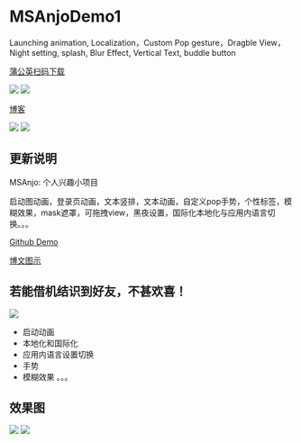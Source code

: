 # MSAnjoDemo1
Launching animation, Localization，Custom Pop gesture，Dragble View， Night setting, splash, Blur Effect, Vertical Text, buddle button  

[蒲公英扫码下载](https://www.pgyer.com/Anjo)   

![](AnjoPGY1.png)
![](AnjoPGY2.png)       

[博客](http://mrscorpion.github.io/2016/09/01/Anjo/)        

![](wqs.png)
![](MSAnjo3.gif)

## 更新说明
MSAnjo: 个人兴趣小项目    

启动图动画，登录页动画，文本竖排，文本动画，自定义pop手势，个性标签，模糊效果，mask遮罩，可拖拽view，黑夜设置，国际化本地化与应用内语言切换。。。    

[Github Demo](https://github.com/mrscorpion/MSAnjoDemo1)    

[博文图示](http://mrscorpion.github.io/2016/09/01/Anjo/)

若能借机结识到好友，不甚欢喜！
---

![](MSAnjo2.gif)

* 启动动画
* 本地化和国际化
* 应用内语言设置切换
* 手势
* 模糊效果
。。。

## 效果图
![](firefly.png)
![](MSAnjo.gif)

